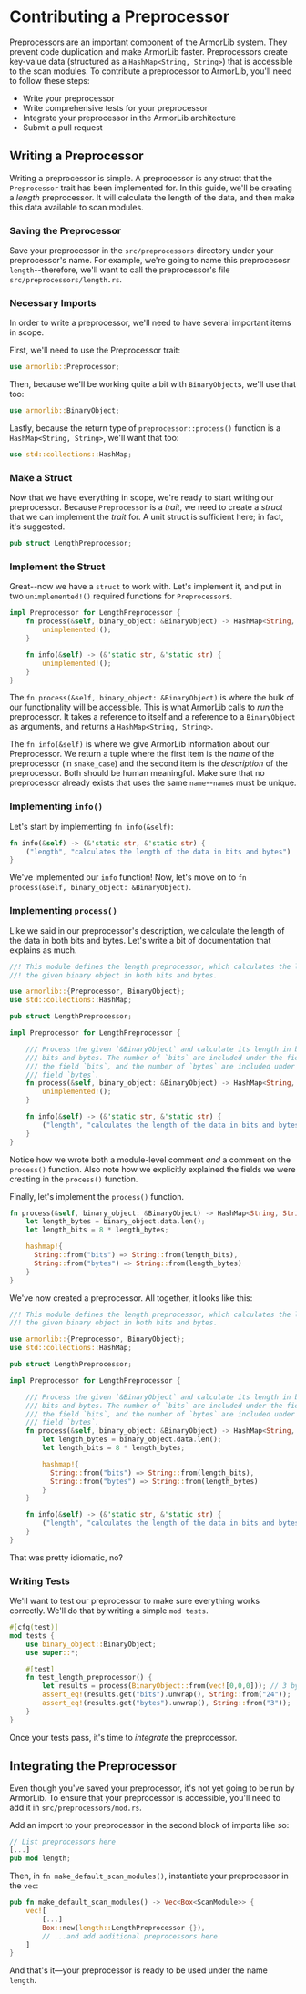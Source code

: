 # Contributing a Preprocessor

Preprocessors are an important component of the ArmorLib system. They prevent code duplication and make ArmorLib faster. Preprocessors create key-value data (structured as a `HashMap<String, String>`) that is accessible to the scan modules. To contribute a preprocessor to ArmorLib, you'll need to follow these steps:

- Write your preprocessor
- Write comprehensive tests for your preprocessor
- Integrate your preprocessor in the ArmorLib architecture
- Submit a pull request

## Writing a Preprocessor

Writing a preprocessor is simple. A preprocessor is any struct that the `Preprocessor` trait has been implemented for. In this guide, we'll be creating a _length_ preprocessor. It will calculate the length of the data, and then make this data available to scan modules.

### Saving the Preprocessor

Save your preprocessor in the `src/preprocessors` directory under your preprocessor's name. For example, we're going to name this preprocesosr `length`--therefore, we'll want to call the preprocessor's file `src/preprocessors/length.rs`.

### Necessary Imports

In order to write a preprocessor, we'll need to have several important items in scope.

First, we'll need to use the Preprocessor trait:

```rust
use armorlib::Preprocessor;
```

Then, because we'll be working quite a bit with `BinaryObject`s, we'll use that too:

```rust
use armorlib::BinaryObject;
```

Lastly, because the return type of `preprocessor::process()` function is a `HashMap<String, String>`, we'll want that too:

```rust
use std::collections::HashMap;
```

### Make a Struct

Now that we have everything in scope, we're ready to start writing our preprocessor. Because `Preprocessor` is a _trait_, we need to create a _struct_ that we can implement the _trait_ for. A unit struct is sufficient here; in fact, it's suggested.

```rust
pub struct LengthPreprocessor;
```

### Implement the Struct

Great--now we have a `struct` to work with. Let's implement it, and put in two `unimplemented!()` required functions for `Preprocessor`s.

```rust
impl Preprocessor for LengthPreprocessor {
    fn process(&self, binary_object: &BinaryObject) -> HashMap<String, String> {
        unimplemented!();
    }

    fn info(&self) -> (&'static str, &'static str) {
        unimplemented!();
    }
}
```

The `fn process(&self, binary_object: &BinaryObject)` is where the bulk of our functionality will be accessible. This is what ArmorLib calls to _run_ the preprocessor. It takes a reference to itself and a reference to a `BinaryObject` as arguments, and returns a `HashMap<String, String>`.

The `fn info(&self)` is where we give ArmorLib information about our Preprocessor. We return a tuple where the first item is the _name_ of the preprocessor (in `snake_case`) and the second item is the _description_ of the preprocessor. Both should be human meaningful. Make sure that no preprocessor already exists that uses the same `name`--`name`s must be unique.

### Implementing `info()`

Let's start by implementing `fn info(&self)`:

```rust
fn info(&self) -> (&'static str, &'static str) {
    ("length", "calculates the length of the data in bits and bytes")
}
```

We've implemented our `info` function! Now, let's move on to `fn process(&self, binary_object: &BinaryObject)`.

### Implementing `process()`

Like we said in our preprocessor's description, we calculate the length of the data in both bits and bytes. Let's write a bit of documentation that explains as much.

```rust
//! This module defines the length preprocessor, which calculates the length of
//! the given binary object in both bits and bytes.

use armorlib::{Preprocessor, BinaryObject};
use std::collections::HashMap;

pub struct LengthPreprocessor;

impl Preprocessor for LengthPreprocessor {

    /// Process the given `&BinaryObject` and calculate its length in both
    /// bits and bytes. The number of `bits` are included under the field
    /// the field `bits`, and the number of `bytes` are included under the
    /// field `bytes`.
    fn process(&self, binary_object: &BinaryObject) -> HashMap<String, String> {
        unimplemented!();
    }

    fn info(&self) -> (&'static str, &'static str) {
        ("length", "calculates the length of the data in bits and bytes")
    }
}
```

Notice how we wrote both a module-level comment _and_ a comment on the `process()` function. Also note how we explicitly explained the fields we were creating in the `process()` function.

Finally, let's implement the `process()` function.

```rust
fn process(&self, binary_object: &BinaryObject) -> HashMap<String, String> {
    let length_bytes = binary_object.data.len();
    let length_bits = 8 * length_bytes;

    hashmap!{
      String::from("bits") => String::from(length_bits),
      String::from("bytes") => String::from(length_bytes)
    }
}
```

We've now created a preprocessor. All together, it looks like this:

```rust
//! This module defines the length preprocessor, which calculates the length of
//! the given binary object in both bits and bytes.

use armorlib::{Preprocessor, BinaryObject};
use std::collections::HashMap;

pub struct LengthPreprocessor;

impl Preprocessor for LengthPreprocessor {

    /// Process the given `&BinaryObject` and calculate its length in both
    /// bits and bytes. The number of `bits` are included under the field
    /// the field `bits`, and the number of `bytes` are included under the
    /// field `bytes`.
    fn process(&self, binary_object: &BinaryObject) -> HashMap<String, String> {
        let length_bytes = binary_object.data.len();
        let length_bits = 8 * length_bytes;

        hashmap!{
          String::from("bits") => String::from(length_bits),
          String::from("bytes") => String::from(length_bytes)
        }
    }

    fn info(&self) -> (&'static str, &'static str) {
        ("length", "calculates the length of the data in bits and bytes")
    }
}
```

That was pretty idiomatic, no?

### Writing Tests

We'll want to test our preprocessor to make sure everything works correctly. We'll do that by writing a simple `mod tests`.

```rust
#[cfg(test)]
mod tests {
    use binary_object::BinaryObject;
    use super::*;

    #[test]
    fn test_length_preprocessor() {
        let results = process(BinaryObject::from(vec![0,0,0])); // 3 bytes, 24 bits
        assert_eq!(results.get("bits").unwrap(), String::from("24"));
        assert_eq!(results.get("bytes").unwrap(), String::from("3"));
    }
}
```

Once your tests pass, it's time to _integrate_ the preprocessor.

## Integrating the Preprocessor

Even though you've saved your preprocessor, it's not yet going to be run by ArmorLib. To ensure that your preprocessor is accessible, you'll need to add it in `src/preprocessors/mod.rs`.

Add an import to your preprocessor in the second block of imports like so:

```rust
// List preprocessors here
[...]
pub mod length;
```

Then, in `fn make_default_scan_modules()`, instantiate your preprocessor in the `vec`:

```rust
pub fn make_default_scan_modules() -> Vec<Box<ScanModule>> {
    vec![
        [...]
        Box::new(length::LengthPreprocessor {}),
        // ...and add additional preprocessors here
    ]
}
```

And that's it—your preprocessor is ready to be used under the name `length`.
